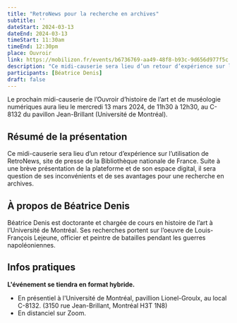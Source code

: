 ```yaml
---
title: "RetroNews pour la recherche en archives"
subtitle: ''
dateStart: 2024-03-13
dateEnd: 2024-03-13
timeStart: 11:30am
timeEnd: 12:30pm
place: Ouvroir
link: https://mobilizon.fr/events/b6736769-aa49-48f8-b93c-9d656d977f5c
description: "Ce midi-causerie sera lieu d’un retour d’expérience sur l’utilisation de RetroNews, site de presse de la Bibliothèque nationale de France. Suite à une brève présentation de la plateforme et de son espace digital, il sera question de ses inconvénients et de ses avantages pour une recherche en archives. "
participants: [Béatrice Denis]
draft: false
---
```


Le prochain midi-causerie de l’Ouvroir d’histoire de l’art et de muséologie numériques aura lieu le mercredi 13 mars 2024, de 11h30 à 12h30, au C-8132 du pavillon Jean-Brillant (Université de Montréal).

## Résumé de la présentation

Ce midi-causerie sera lieu d’un retour d’expérience sur l’utilisation de RetroNews, site de presse de la Bibliothèque nationale de France. Suite à une brève présentation de la plateforme et de son espace digital, il sera question de ses inconvénients et de ses avantages pour une recherche en archives. 

## À propos de Béatrice Denis

Béatrice Denis est doctorante et chargée de cours en histoire de l’art à l’Université de Montréal. Ses recherches portent sur l’oeuvre de Louis-François Lejeune, officier et peintre de batailles pendant les guerres napoléoniennes. 


## Infos pratiques

**L'événement se tiendra en format hybride.**

- En présentiel à l'Université de Montréal, pavillion Lionel-Groulx, au local C-8132. (3150 rue Jean-Brillant, Montréal H3T 1N8)
- En distanciel sur Zoom.
